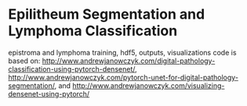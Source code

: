 # Epilitheum Segmentation and Lymphoma Classification
epistroma and lymphoma training, hdf5, outputs, visualizations
code is based on: http://www.andrewjanowczyk.com/digital-pathology-classification-using-pytorch-densenet/, http://www.andrewjanowczyk.com/pytorch-unet-for-digital-pathology-segmentation/, and http://www.andrewjanowczyk.com/visualizing-densenet-using-pytorch/
